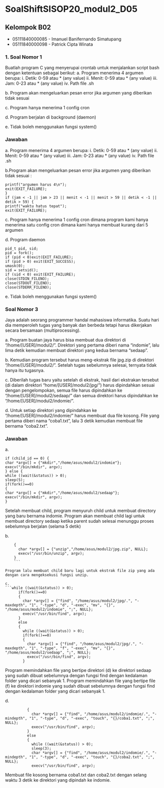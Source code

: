 # SoalShiftSISOP20_modul2_D05
## Kelompok B02
* 05111840000085 - Imanuel Banifernando Simatupang 
* 05111840000098 - Patrick Cipta Winata
### 1. Soal Nomor 1 
Buatlah program C yang menyerupai crontab untuk menjalankan script bash dengan
ketentuan sebagai berikut:
a. Program menerima 4 argumen berupa:
i. Detik: 0-59 atau * (any value)
ii. Menit: 0-59 atau * (any value)
iii. Jam: 0-23 atau * (any value)
iv. Path file .sh

b. Program akan mengeluarkan pesan error jika argumen yang diberikan tidak sesuai

c. Program hanya menerima 1 config cron

d. Program berjalan di background (daemon)

e. Tidak boleh menggunakan fungsi system()

### Jawaban

a. Program menerima 4 argumen berupa: i. Detik: 0-59 atau * (any value) ii. Menit: 0-59 atau * (any value) iii. Jam: 0-23 atau * (any value) iv. Path file .sh

b.Program akan mengeluarkan pesan error jika argumen yang diberikan tidak
sesuai :
```if (argc < 5 || argc > 5){
printf("argumen harus 4\n");
exit(EXIT_FAILURE);
}
if (jam < -1 || jam > 23 || menit < -1 || menit > 59 || detik < -1 || detik > 59) {
printf("waktu hatus tepat");
exit(EXIT_FAILURE);
```
c. Program hanya menerima 1 config cron dimana program kami hanya menerima satu config cron dimana kami hanya membuat kurang dari 5 argumen

d. Program daemon
```
pid_t pid, sid;
pid = fork();
if (pid < 0)exit(EXIT_FAILURE);
if (pid > 0) exit(EXIT_SUCCESS);
umask(0);
sid = setsid();
if (sid < 0) exit(EXIT_FAILURE);
close(STDIN_FILENO);
close(STDOUT_FILENO);
close(STDERR_FILENO);
```
e. Tidak boleh menggunakan fungsi system()


### Soal Nomor 3
Jaya adalah seorang programmer handal mahasiswa informatika. Suatu hari dia
memperoleh tugas yang banyak dan berbeda tetapi harus dikerjakan secara bersamaan
(multiprocessing).

a. Program buatan jaya harus bisa membuat dua direktori di
“/home/[USER]/modul2/”. Direktori yang pertama diberi nama “indomie”, lalu
lima detik kemudian membuat direktori yang kedua bernama “sedaap”.

b. Kemudian program tersebut harus meng-ekstrak file jpg.zip di direktori
“/home/[USER]/modul2/”. Setelah tugas sebelumnya selesai, ternyata tidak
hanya itu tugasnya.

c. Diberilah tugas baru yaitu setelah di ekstrak, hasil dari ekstrakan tersebut (di
dalam direktori “home/[USER]/modul2/jpg/”) harus dipindahkan sesuai dengan
pengelompokan, semua file harus dipindahkan ke
“/home/[USER]/modul2/sedaap/” dan semua direktori harus dipindahkan ke
“/home/[USER]/modul2/indomie/”.

d. Untuk setiap direktori yang dipindahkan ke “/home/[USER]/modul2/indomie/”
harus membuat dua file kosong. File yang pertama diberi nama “coba1.txt”, lalu
3 detik kemudian membuat file bernama “coba2.txt”.

### Jawaban

a. 
```
if (child_id == 0) {
char *argv[] = {"mkdir","/home/asus/modul2/indomie"};
execv("/bin/mkdir", argv);
} else {
while ((wait(&status)) > 0);
sleep(5);
if(fork()==0)
{
char *argv[] = {"mkdir","/home/asus/modul2/sedaap"};
execv("/bin/mkdir", argv);
}
```
    
Setelah membuat child, program menyuruh child untuk membuat directory yang baru bernama indomie. Program akan membuat child lagi untuk membuat directory sedaap ketika parent sudah selesai menunggu proses sebelumnya berjalan (selama 5 detik)

b. 
```if(fork()==0)
    {
      char *argv[] = {"unzip","/home/asus/modul2/jpg.zip", NULL};
      execv("/usr/bin/unzip", argv);
    }
    ```

Program lalu membuat child baru lagi untuk ekstrak file zip yang ada dengan cara mengeksekusi fungsi unzip.

c. 
```while ((wait(&status)) > 0);
      if(fork()==0)
      {
        char *argv[] = {"find", "/home/asus/modul2/jpg/.", "-maxdepth", "1", "-type", "d", "-exec", "mv", "{}", "/home/asus/modul2/indomie", ";", NULL};
        execv("/usr/bin/find", argv);
      }
      else
      {
        while ((wait(&status)) > 0);
        if(fork()==0)
        {
          char *argv[] = {"find", "/home/asus/modul2/jpg/.", "-maxdepth", "1", "-type", "f", "-exec", "mv", "{}", "/home/asus/modul2/sedaap", ";", NULL};
          execv("/usr/bin/find", argv);
        }  
```
Program memindahkan file yang bertipe direktori (d) ke direktori sedaap yang sudah dibuat sebelumnya dengan fungsi find dengan kedalaman folder yang dicari sebanyak 1. 
Program memindahkan file yang bertipe file (f) ke direktori indomie yang sudah dibuat sebelumnya dengan fungsi find dengan kedalaman folder yang dicari sebanyak 1.

d.
```if(fork()==0)
          {
            char *argv[] = {"find", "/home/asus/modul2/indomie/.", "-mindepth", "1", "-type", "d", "-exec", "touch", "{}/coba1.txt", ";", NULL};
            execv("/usr/bin/find", argv);
          }
          else
          {
            while ((wait(&status)) > 0);
            sleep(3);
            char *argv[] = {"find", "/home/asus/modul2/indomie/.", "-mindepth", "1", "-type", "d", "-exec", "touch", "{}/coba2.txt", ";", NULL};
            execv("/usr/bin/find", argv);
 ```
 Membuat file kosong bernama coba1.txt dan coba2.txt dengan selang waktu 3 detik ke direktori yang dipindah ke indomie.
